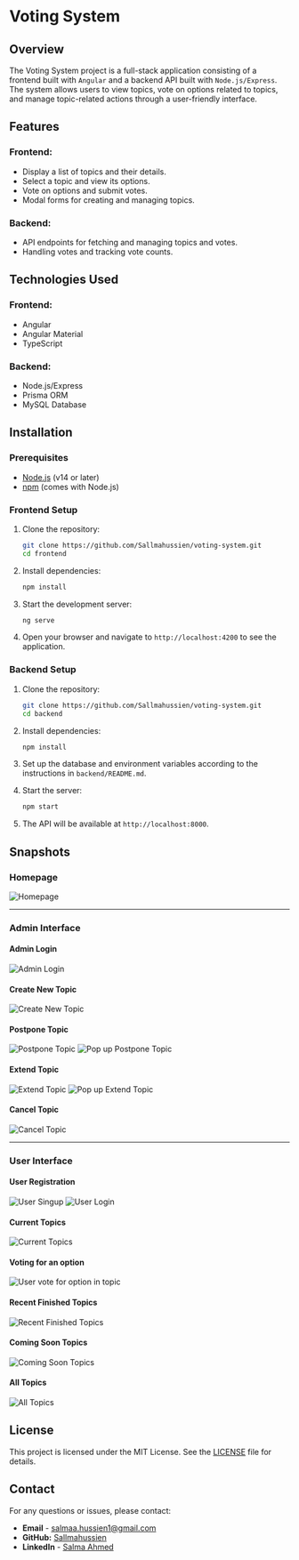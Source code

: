 # Voting System

## Overview

The Voting System project is a full-stack application consisting of a frontend built with `Angular` and a backend API built with `Node.js/Express`. The system allows users to view topics, vote on options related to topics, and manage topic-related actions through a user-friendly interface.

## Features

### **Frontend:**
  - Display a list of topics and their details.
  - Select a topic and view its options.
  - Vote on options and submit votes.
  - Modal forms for creating and managing topics.

### **Backend:**
  - API endpoints for fetching and managing topics and votes.
  - Handling votes and tracking vote counts.

## Technologies Used

### **Frontend:**
  - Angular
  - Angular Material
  - TypeScript

### **Backend:**
  - Node.js/Express
  - Prisma ORM
  - MySQL Database

## Installation

### Prerequisites

- [Node.js](https://nodejs.org/) (v14 or later)
- [npm](https://www.npmjs.com/) (comes with Node.js)

### Frontend Setup

1. Clone the repository:

   ```bash
   git clone https://github.com/Sallmahussien/voting-system.git
   cd frontend
   ```

2. Install dependencies:

   ```bash
   npm install
   ```

3. Start the development server:

   ```bash
   ng serve
   ```

4. Open your browser and navigate to `http://localhost:4200` to see the application.

### Backend Setup

1. Clone the repository:

   ```bash
   git clone https://github.com/Sallmahussien/voting-system.git
   cd backend
   ```

2. Install dependencies:

   ```bash
   npm install
   ```

3. Set up the database and environment variables according to the instructions in `backend/README.md`.

4. Start the server:

   ```bash
   npm start
   ```

5. The API will be available at `http://localhost:8000`.

## Snapshots

### Homepage
  ![Homepage](./images/landing-page.png)

---

### Admin Interface

#### Admin Login
  ![Admin Login](./images/admin-login.png)
#### Create New Topic
  ![Create New Topic](./images/create-new-topic.png)
#### Postpone Topic
  ![Postpone Topic](./images/postpone-topic.png)
  ![Pop up Postpone Topic](./images/pop-up-postpone.png)
#### Extend Topic
  ![Extend Topic](./images/extend-topic.png)
  ![Pop up Extend Topic](./images/pop-up-extend.png)
#### Cancel Topic
  ![Cancel Topic](./images/cancel-topic.png)

---

### User Interface

#### User Registration
  ![User Singup](./images/signup-for-user.png)
  ![User Login](./images/signin-for-user.png)
#### Current Topics
  ![Current Topics](./images/current-topics.png)
#### Voting for an option
  ![User vote for option in topic](./images/vote-for-option.png)
#### Recent Finished Topics
  ![Recent Finished Topics](./images/recent-finished-topics.png)
#### Coming Soon Topics
  ![Coming Soon Topics](./images/coming-soon-topics.png)
#### All Topics
  ![All Topics](./images/all-topics.png)

## License

This project is licensed under the MIT License. See the [LICENSE](https://github.com/Sallmahussien/voting-system/blob/main/LICENSE) file for details.

## Contact

For any questions or issues, please contact:

- **Email** - [salmaa.hussien1@gmail.com](mailto:your-email@example.com)
- **GitHub:** [Sallmahussien](https://github.com/Sallmahussien/)
- **LinkedIn** - [Salma Ahmed](https://www.linkedin.com/in/sallma-ahmed/)
